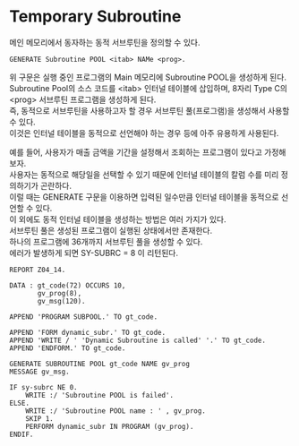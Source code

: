 # Temporary Subroutine
메인 메모리에서 동자하는 동적 서브루틴을 정의할 수 있다.
```abap
GENERATE Subroutine POOL <itab> NAMe <prog>.
```

위 구문은 실행 중인 프로그램의 Main 메모리에 Subroutine POOL을 생성하게 된다. <br>
Subroutine Pool의 소스 코드를 &#60;itab&#62; 인터널 테이블에 삽입하며, 8자리 Type C의 &#60;prog&#62; 서브루틴 프로그램을 생성하게 된다. <br>
즉, 동적으로 서브루틴을 사용하고자 할 경우 서브루틴 풀(프로그램)을 생성해서 사용할 수 있다. <br>
이것은 인터널 테이블을 동적으로 선언해야 하는 경우 등에 아주 유용하게 사용된다.

예를 들어, 사용자가 매출 금액을 기간을 설정해서 조회하는 프로그램이 있다고 가정해보자. <br>
사용자는 동적으로 해당일을 선택할 수 있기 때문에 인터널 테이블의 칼럼 수를 미리 정의하기가 곤란하다. <br>
이럴 때는 GENERATE 구문을 이용하면 입력된 일수만큼 인터널 테이블을 동적으로 선언할 수 있다. <br>
이 외에도 동적 인터널 테이블을 생성하는 방법은 여러 가지가 있다. <br>
서브루틴 풀은 생성된 프로그램이 실행된 상태에서만 존재한다. <br>
하나의 프로그램에 36개까지 서브루틴 풀을 생성할 수 있다. <br>
에러가 발생하게 되면 SY-SUBRC = 8 이 리턴된다.

```abap
REPORT Z04_14.

DATA : gt_code(72) OCCURS 10,
       gv_prog(8),
       gv_msg(120).

APPEND 'PROGRAM SUBPOOL.' TO gt_code.

APPEND 'FORM dynamic_subr.' TO gt_code.
APPEND 'WRITE / ' 'Dynamic Subroutine is called' '.' TO gt_code.
APPEND 'ENDFORM.' TO gt_code.

GENERATE SUBROUTINE POOL gt_code NAME gv_prog
MESSAGE gv_msg.

IF sy-subrc NE 0.
    WRITE :/ 'Subroutine POOL is failed'.
ELSE.
    WRITE :/ 'Subroutine POOL name : ' , gv_prog.
    SKIP 1.
    PERFORM dynamic_subr IN PROGRAM (gv_prog).
ENDIF.
```
